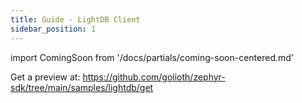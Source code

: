 ```yaml
---
title: Guide - LightDB Client
sidebar_position: 1
---
```

import ComingSoon from '/docs/partials/coming-soon-centered.md'

<ComingSoon/>

Get a preview at:
https://github.com/golioth/zephyr-sdk/tree/main/samples/lightdb/get